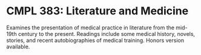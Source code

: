 # CMPL 383: Literature and Medicine

Examines the presentation of medical practice in literature from the mid-19th century to the present. Readings include some medical history, novels, stories, and recent autobiographies of medical training. Honors version available.